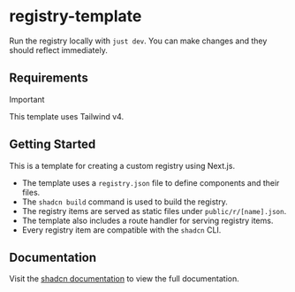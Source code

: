 # registry-template

Run the registry locally with `just dev`.  You can make changes and they should reflect immediately.

## Requirements


> [!IMPORTANT]  
> This template uses Tailwind v4.

## Getting Started

This is a template for creating a custom registry using Next.js.

- The template uses a `registry.json` file to define components and their files.
- The `shadcn build` command is used to build the registry.
- The registry items are served as static files under `public/r/[name].json`.
- The template also includes a route handler for serving registry items.
- Every registry item are compatible with the `shadcn` CLI.
## Documentation

Visit the [shadcn documentation](https://ui.shadcn.com/docs/registry) to view the full documentation.
